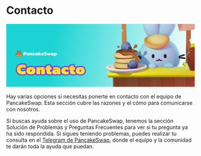 # Contacto

![](../.gitbook/assets/contacto.png)

Hay varias opciones si necesitas ponerte en contacto con el equipo de PancakeSwap. Esta sección cubre las razones y el cómo para comunicarse con nosotros.

Si buscas ayuda sobre el uso de PancakeSwap, tenemos la sección Solución de Problemas y Preguntas Frecuentes para ver si tu pregunta ya ha sido respondida. Si sigues teniendo problemas, puedes realizar tu consulta en el [Telegram de PancakeSwap](https://t.me/PancakeSwapEs), donde el equipo y la comunidad te darán toda la ayuda que puedan.
